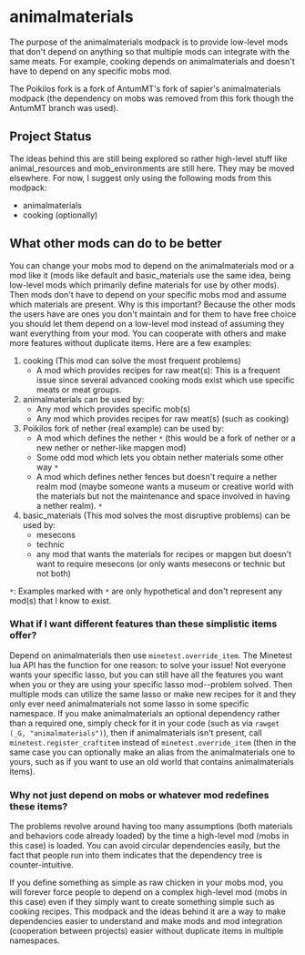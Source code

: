# animalmaterials
The purpose of the animalmaterials modpack is to provide low-level mods
that don't depend on anything so that multiple mods can integrate with
the same meats. For example, cooking depends on animalmaterials and
doesn't have to depend on any specific mobs mod.

The Poikilos fork is a fork of AntumMT's fork of sapier's
animalmaterials modpack (the dependency on mobs was removed from this
fork though the AntumMT branch was used).

## Project Status
The ideas behind this are still being explored so rather high-level
stuff like animal_resources and mob_environments are still here.
They may be moved elsewhere. For now, I suggest only using the following
mods from this modpack:
- animalmaterials
- cooking (optionally)

## What other mods can do to be better
You can change your mobs mod to depend on the animalmaterials mod or a
mod like it (mods like default and basic_materials use the same idea,
being low-level mods which primarily define materials for use by other
mods).
Then mods don't have to depend on your specific mobs mod and assume
which materials are present. Why is this important? Because the other mods
the users have are ones you don't maintain and for them to have
free choice you should let them depend on a low-level mod instead of
assuming they want everything from your mod. You can cooperate with
others and make more features without duplicate items. Here are a few
examples:
1. cooking (This mod can solve the most frequent problems)
   - A mod which provides recipes for raw meat(s): This is a frequent issue
     since several advanced cooking mods exist which use specific meats
     or meat groups.
2. animalmaterials can be used by:
   - Any mod which provides specific mob(s)
   - Any mod which provides recipes for raw meat(s) (such as cooking)
3. Poikilos fork of nether (real example) can be used by:
   - A mod which defines the nether `*` (this would be a fork of nether or a new nether or nether-like mapgen mod)
   - Some odd mod which lets you obtain nether materials some other way `*`
   - A mod which defines nether fences but doesn't require a nether realm mod (maybe someone wants a museum or creative world with the materials but not the maintenance and space involved in having a nether realm). `*`
4. basic_materials (This mod solves the most disruptive problems) can be used by:
   - mesecons
   - technic
   - any mod that wants the materials for recipes or mapgen but doesn't want to require mesecons (or only wants mesecons or technic but not both)

`*`: Examples marked with `*` are only hypothetical and don't represent any mod(s) that I know to exist.

### What if I want different features than these simplistic items offer?
Depend on animalmaterials then use `minetest.override_item`. The Minetest
lua API has the function for one reason: to solve your issue! Not everyone wants
your specific lasso, but you can still have all the features you want
when you or they are using your specific lasso mod--problem solved. Then multiple mods
can utilize the same lasso or make new recipes for it and they only
ever need animalmaterials not some lasso in some specific namespace.
If you make animalmaterials an optional dependency rather
than a required one, simply check for it in your code (such as via
`rawget (_G, "animalmaterials")`), then if animalmaterials isn't
present, call `minetest.register_craftitem` instead of
`minetest.override_item` (then in the same case you can optionally make
an alias from the animalmaterials one to yours, such as if you want to
use an old world that contains animalmaterials items).

### Why not just depend on mobs or whatever mod redefines these items?
The problems revolve around having too many assumptions (both
materials and behaviors code already loaded) by the time a high-level
mod (mobs in this case) is loaded. You can avoid circular dependencies
easily, but the fact that people run into them indicates that the
dependency tree is counter-intuitive.

If you define something as simple as raw chicken in your mobs mod, you
will forever force people to depend on a complex high-level mod (mobs
in this case) even if they simply want to create something simple such
as cooking recipes. This modpack and the ideas behind it are a way to
make dependencies easier to understand and make mods and mod
integration (cooperation between projects) easier without duplicate
items in multiple namespaces.

